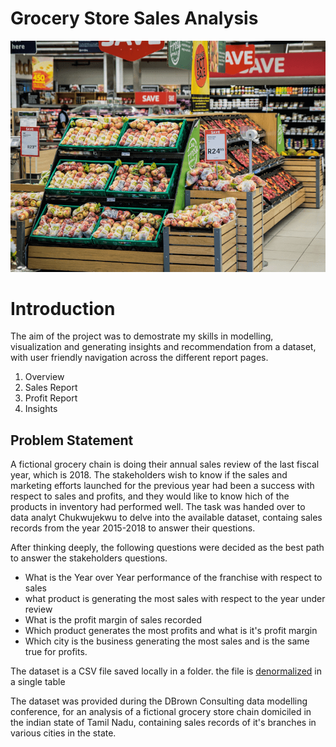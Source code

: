 # Grocery Store Sales Analysis
![](grocery_store.png)

# Introduction
The aim of the project was to demostrate my skills in modelling, visualization and generating insights and recommendation from a dataset, with user friendly navigation across the different report pages.
1. Overview
2. Sales Report
3. Profit Report
4. Insights

## Problem Statement
A fictional grocery chain is doing their annual sales review of the last fiscal year, which is 2018. The stakeholders wish to know if the sales and marketing efforts launched for the previous year had been a success with respect to sales and profits, and they would like to know hich of the products in inventory had performed well. The task was handed over to data analyt Chukwujekwu to delve into the available dataset, containg sales records from the year 2015-2018 to answer their questions.

After thinking deeply, the following questions were decided as the best path to answer the stakeholders questions.

* What is the Year over Year performance of the franchise with respect to sales
* what product is generating the most sales with respect to the year under review
* What is the profit margin of sales recorded
* Which product generates the most profits and what is it's profit margin
* Which city is the business generating the most sales and is the same true for profits.

The dataset is a CSV file saved locally in a folder. the file is [denormalized](Retail_Analytics.csv) in a single table
 





The dataset was provided during the DBrown Consulting data modelling conference, for an analysis of a fictional grocery store chain domiciled in the indian state of Tamil Nadu, containing sales records of it's branches in various cities in the state.
